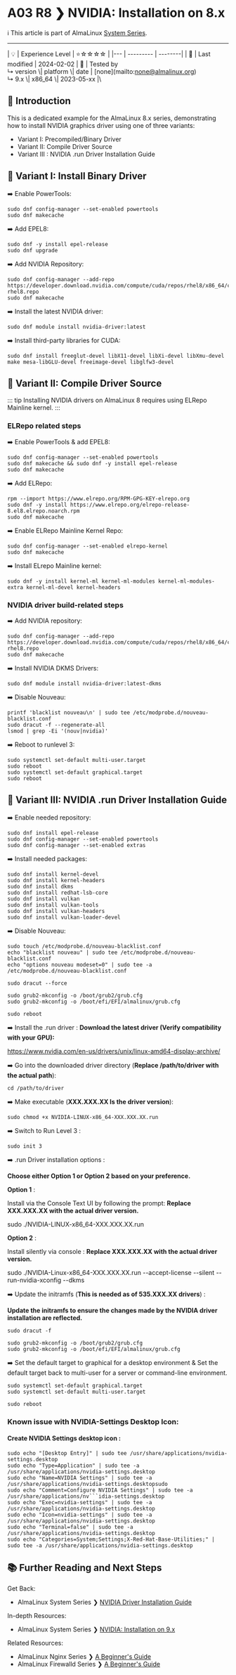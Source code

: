 # A03 R8 ❯ NVIDIA: Installation on 8.x

ℹ️ This article is part of AlmaLinux [System Series](../../series/).

***

\| 💡 | Experience Level | ⭐☆☆☆☆ | |--- | --------- | --------| | 📆 | Last modified | 2024-02-02 | 🔧 | Tested by\
↳ version \\| platform \\| date | \[none]\(mailto:none@almalinux.org)\
↳ 9.x \\| x86\_64 \\| 2023-05-xx |\


## 🌟 Introduction

This is a dedicated example for the AlmaLinux 8.x series, demonstrating how to install NVIDIA graphics driver using one of three variants:

* Variant I: Precompiled/Binary Driver
* Variant II: Compile Driver Source
* Variant III : NVIDIA .run Driver Installation Guide

## 🔖 Variant I: Install Binary Driver

➡️ Enable PowerTools:

```
sudo dnf config-manager --set-enabled powertools
sudo dnf makecache
```

➡️ Add EPEL8:

```
sudo dnf -y install epel-release
sudo dnf upgrade
```

➡️ Add NVIDIA Repository:

```
sudo dnf config-manager --add-repo https://developer.download.nvidia.com/compute/cuda/repos/rhel8/x86_64/cuda-rhel8.repo
sudo dnf makecache
```

➡️ Install the latest NVIDIA driver:

```
sudo dnf module install nvidia-driver:latest
```

➡️ Install third-party libraries for CUDA:

```
sudo dnf install freeglut-devel libX11-devel libXi-devel libXmu-devel make mesa-libGLU-devel freeimage-devel libglfw3-devel
```

## 🔖 Variant II: Compile Driver Source

::: tip Installing NVIDIA drivers on AlmaLinux 8 requires using ELRepo Mainline kernel. :::

### ELRepo related steps

➡️ Enable PowerTools & add EPEL8:

```
sudo dnf config-manager --set-enabled powertools
sudo dnf makecache && sudo dnf -y install epel-release
sudo dnf makecache
```

➡️ Add ELRepo:

```
rpm --import https://www.elrepo.org/RPM-GPG-KEY-elrepo.org
sudo dnf -y install https://www.elrepo.org/elrepo-release-8.el8.elrepo.noarch.rpm
sudo dnf makecache
```

➡️ Enable ELRepo Mainline Kernel Repo:

```
sudo dnf config-manager --set-enabled elrepo-kernel
sudo dnf makecache
```

➡️ Install ELrepo Mainline kernel:

```
sudo dnf -y install kernel-ml kernel-ml-modules kernel-ml-modules-extra kernel-ml-devel kernel-headers
```

### NVIDIA driver build-related steps

➡️ Add NVIDIA repository:

```
sudo dnf config-manager --add-repo https://developer.download.nvidia.com/compute/cuda/repos/rhel8/x86_64/cuda-rhel8.repo
sudo dnf makecache
```

➡️ Install NVIDIA DKMS Drivers:

```
sudo dnf module install nvidia-driver:latest-dkms
```

➡️ Disable Nouveau:

```
printf 'blacklist nouveau\n' | sudo tee /etc/modprobe.d/nouveau-blacklist.conf
sudo dracut -f --regenerate-all
lsmod | grep -Ei '(nouv|nvidia)'
```

➡️ Reboot to runlevel 3:

```
sudo systemctl set-default multi-user.target
sudo reboot
sudo systemctl set-default graphical.target
sudo reboot
```

## 🔖 Variant III: NVIDIA .run Driver Installation Guide

➡️ Enable needed repository:

```
sudo dnf install epel-release
sudo dnf config-manager --set-enabled powertools
sudo dnf config-manager --set-enabled extras
```

➡️ Install needed packages:

```
sudo dnf install kernel-devel
sudo dnf install kernel-headers
sudo dnf install dkms
sudo dnf install redhat-lsb-core
sudo dnf install vulkan
sudo dnf install vulkan-tools
sudo dnf install vulkan-headers
sudo dnf install vulkan-loader-devel
```

➡️ Disable Nouveau:

```
sudo touch /etc/modprobe.d/nouveau-blacklist.conf
echo "blacklist nouveau" | sudo tee /etc/modprobe.d/nouveau-blacklist.conf
echo "options nouveau modeset=0" | sudo tee -a /etc/modprobe.d/nouveau-blacklist.conf
```

```
sudo dracut --force
```

```
sudo grub2-mkconfig -o /boot/grub2/grub.cfg
sudo grub2-mkconfig -o /boot/efi/EFI/almalinux/grub.cfg
```

```
sudo reboot
```

➡️ Install the .run driver : **Download the latest driver (Verify compatibility with your GPU):**

https://www.nvidia.com/en-us/drivers/unix/linux-amd64-display-archive/

➡️ Go into the downloaded driver directory (**Replace /path/to/driver with the actual path**):

```
cd /path/to/driver
```

➡️ Make executable (**XXX.XXX.XX Is the driver version**):

```
sudo chmod +x NVIDIA-LINUX-x86_64-XXX.XXX.XX.run
```

➡️ Switch to Run Level 3 :

```
sudo init 3
```

➡️ .run Driver installation options :

**Choose either Option 1 or Option 2 based on your preference.**

**Option 1** :

Install via the Console Text UI by following the prompt: **Replace XXX.XXX.XX with the actual driver version.**

sudo ./NVIDIA-LINUX-x86\_64-XXX.XXX.XX.run

**Option 2** :

Install silently via console : **Replace XXX.XXX.XX with the actual driver version.**

sudo ./NVIDIA-Linux-x86\_64-XXX.XXX.XX.run --accept-license --silent --run-nvidia-xconfig --dkms

➡️ Update the initramfs (**This is needed as of 535.XXX.XX drivers**) :

**Update the initramfs to ensure the changes made by the NVIDIA driver installation are reflected.**

```
sudo dracut -f
```

```
sudo grub2-mkconfig -o /boot/grub2/grub.cfg
sudo grub2-mkconfig -o /boot/efi/EFI/almalinux/grub.cfg
```

➡️ Set the default target to graphical for a desktop environment & Set the default target back to multi-user for a server or command-line environment.

```
sudo systemctl set-default graphical.target
sudo systemctl set-default multi-user.target
```

```
sudo reboot
```

### Known issue with NVIDIA-Settings Desktop Icon:

#### Create NVIDIA Settings desktop icon :

````
sudo echo "[Desktop Entry]" | sudo tee /usr/share/applications/nvidia-settings.desktop
sudo echo "Type=Application" | sudo tee -a /usr/share/applications/nvidia-settings.desktop
sudo echo "Name=NVIDIA Settings" | sudo tee -a /usr/share/applications/nvidia-settings.desktopsudo
sudo echo "Comment=Configure NVIDIA Settings" | sudo tee -a /usr/share/applications/nv```idia-settings.desktop
sudo echo "Exec=nvidia-settings" | sudo tee -a /usr/share/applications/nvidia-settings.desktop
sudo echo "Icon=nvidia-settings" | sudo tee -a /usr/share/applications/nvidia-settings.desktop
sudo echo "Terminal=false" | sudo tee -a /usr/share/applications/nvidia-settings.desktop
sudo echo "Categories=System;Settings;X-Red-Hat-Base-Utilities;" | sudo tee -a /usr/share/applications/nvidia-settings.desktop
````

## 📚 Further Reading and Next Steps

Get Back:

* AlmaLinux System Series ❯ [NVIDIA Driver Installation Guide](SystemSeriesA03.md)

In-depth Resources:

* AlmaLinux System Series ❯ [NVIDIA: Installation on 9.x](SystemSeriesA03R9.md)

Related Resources:

* AlmaLinux Nginx Series ❯ [A Beginner's Guide](../nginx/NginxSeriesA01.md)
* AlmaLinux Firewalld Series ❯ [A Beginner's Guide](SystemSeriesA02.md)
